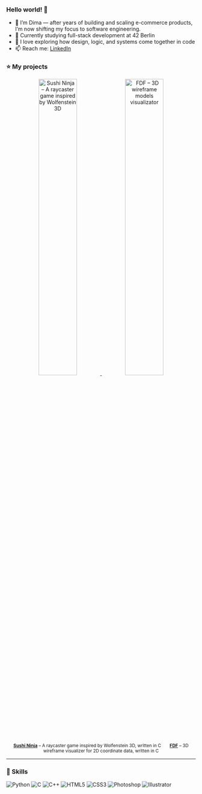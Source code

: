 ### Hello world! 👋

- 👋 I’m Dima — after years of building and scaling e-commerce products, I’m now shifting my focus to software engineering.
- 🌱 Currently studying full-stack development at 42 Berlin
- 💬 I love exploring how design, logic, and systems come together in code
- 📫 Reach me: [LinkedIn](https://www.linkedin.com/in/dmitrijslasko)
<!--
- ⭐ Check out these projects of mine I'm proud of:
- [Sushi Ninja – A raycaster game inspired by Wolfenstein 3D, written in C](https://github.com/dmitrijslasko/42_cub3D_advanced)
- [FDF – 3D wireframe models visualizator a set of 2D coordinates, written in C](https://github.com/dmitrijslasko/42_fdf)
https://img.youtube.com/vi/zGh0d-RLmI8/maxresdefault.jpg
-->

### ⭐ My projects

<p align="center">
  <a href="https://github.com/dmitrijslasko/42_cub3D_advanced">
    <img src="https://raw.githubusercontent.com/dmitrijslasko/42_cub3D_advanced/b88a5839d5d6de2975abdb8bf7c9edc259742182/assets/sushi-ninja-3d.gif" alt="Sushi Ninja – A raycaster game inspired by Wolfenstein 3D" width="45%">
  </a>
  <a href="https://github.com/dmitrijslasko/42_fdf">
    <img src="https://github.com/dmitrijslasko/42_fdf/blob/27237024aacf188487d588df5d8e0297a9e64b22/assets/fdf.gif" alt="FDF – 3D wireframe models visualizator" width="45%">
  </a>
</p>

<p align="center">
  <sub>
    <b><a href="https://github.com/dmitrijslasko/42_cub3D_advanced">Sushi Ninja</a></b> – A raycaster game inspired by Wolfenstein 3D, written in C  
    &nbsp;&nbsp;&nbsp;&nbsp;&nbsp;
    <b><a href="https://github.com/dmitrijslasko/42_fdf">FDF</a></b> – 3D wireframe visualizer for 2D coordinate data, written in C
  </sub>
</p>

<!-- - 👯 I’m looking to collaborate on ... -->
<!-- - 🤔 I’m looking for help with ... -->

---

### 🧠 Skills
<p align="left">
  <img src="https://img.shields.io/badge/Python-3776AB?style=for-the-badge&logo=python&logoColor=yellow" alt="Python">
  <img src="https://img.shields.io/badge/C-A8B9CC?style=for-the-badge&logo=c&logoColor=black" alt="C">
  <img src="https://img.shields.io/badge/C++-00599C?style=for-the-badge&logo=cplusplus&logoColor=white" alt="C++">
  <img src="https://img.shields.io/badge/HTML5-E34F26?style=for-the-badge&logo=html5&logoColor=white" alt="HTML5">
  <img src="https://img.shields.io/badge/CSS3-1572B6?style=for-the-badge&logo=css3&logoColor=white" alt="CSS3">
  <img src="https://img.shields.io/badge/Adobe%20Photoshop-31A8FF?style=for-the-badge&logo=adobephotoshop&logoColor=white" alt="Photoshop">
  <img src="https://img.shields.io/badge/Adobe%20Illustrator-FF9A00?style=for-the-badge&logo=adobeillustrator&logoColor=white" alt="Illustrator">
</p>
